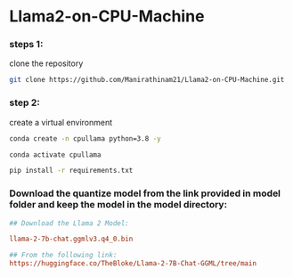 # Llama2-on-CPU-Machine  

### steps 1:

clone the repository

```bash
git clone https://github.com/Manirathinam21/Llama2-on-CPU-Machine.git
```

### step 2:

create a virtual environment

```bash
conda create -n cpullama python=3.8 -y
```

```bash
conda activate cpullama
```

```bash
pip install -r requirements.txt
```


### Download the quantize model from the  link provided in model folder and keep the model in the model directory:

```ini
## Download the Llama 2 Model:

llama-2-7b-chat.ggmlv3.q4_0.bin

## From the following link:
https://huggingface.co/TheBloke/Llama-2-7B-Chat-GGML/tree/main
```
